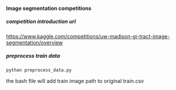 #### Image segmentation competitions 
##### competition introduction url
https://www.kaggle.com/competitions/uw-madison-gi-tract-image-segmentation/overview

##### preprocess train data
```bash
python preprocess_data.py
```
the bash file will add train image path to original train.csv 
